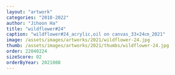 ```yaml
---
layout: "artwork"
categories: "2018-2022"
author: "Jihoon Ha"
title: "wildflower#24"
caption: "wildflower#24_acrylic,oil on canvas_33×24㎝_2021"
image: /assets/images/artworks/2021/wildflower-24.jpg
thumb: /assets/images/artworks/2021/thumbs/wildflower-24.jpg
order: 22040224
sizeScore: 02
orderByYear: 2021008
---
```

